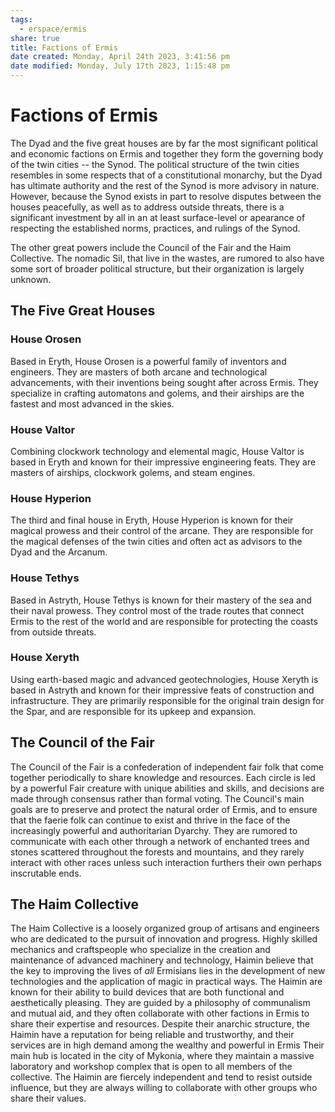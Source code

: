 ```yaml
---
tags:
  - erspace/ermis
share: true
title: Factions of Ermis
date created: Monday, April 24th 2023, 3:41:56 pm
date modified: Monday, July 17th 2023, 1:15:48 pm
---
```

# Factions of Ermis

The Dyad and the five great houses are by far the most significant political and economic factions on Ermis and together they form the governing body of the twin cities -- the Synod. The political structure of the twin cities resembles in some respects that of a constitutional monarchy, but the Dyad has ultimate authority and the rest of the Synod is more advisory in nature. However, because the Synod exists in part to resolve disputes between the houses peacefully, as well as to address outside threats, there is a significant investment by all in an at least surface-level or apearance of respecting the established norms, practices, and rulings of the Synod.

The other great powers include the Council of the Fair and the Haim Collective. The nomadic Sil, that live in the wastes, are rumored to also have some sort of broader political structure, but their organization is largely unknown.

## The Five Great Houses

### House Orosen

Based in Eryth, House Orosen is a powerful family of inventors and engineers. They are masters of both arcane and technological advancements, with their inventions being sought after across Ermis. They specialize in crafting automatons and golems, and their airships are the fastest and most advanced in the skies.

### House Valtor

Combining clockwork technology and elemental magic, House Valtor is based in Eryth and known for their impressive engineering feats. They are masters of airships, clockwork golems, and steam engines.

### House Hyperion

The third and final house in Eryth, House Hyperion is known for their magical prowess and their control of the arcane. They are responsible for the magical defenses of the twin cities and often act as advisors to the Dyad and the Arcanum.

### House Tethys

Based in Astryth, House Tethys is known for their mastery of the sea and their naval prowess. They control most of the trade routes that connect Ermis to the rest of the world and are responsible for protecting the coasts from outside threats.

### House Xeryth

Using earth-based magic and advanced geotechnologies, House Xeryth is based in Astryth and known for their impressive feats of construction and infrastructure. They are primarily responsible for the original train design for the Spar, and are responsible for its upkeep and expansion.

## The Council of the Fair

The Council of the Fair is a confederation of independent fair folk that come together periodically to share knowledge and resources. Each circle is led by a powerful Fair creature with unique abilities and skills, and decisions are made through consensus rather than formal voting. The Council's main goals are to preserve and protect the natural order of Ermis, and to ensure that the faerie folk can continue to exist and thrive in the face of the increasingly powerful and authoritarian Dyarchy. They are rumored to communicate with each other through a network of enchanted trees and stones scattered throughout the forests and mountains, and they rarely interact with other races unless such interaction furthers their own perhaps inscrutable ends.

## The Haim Collective

The Haim Collective is a loosely organized group of artisans and engineers who are dedicated to the pursuit of innovation and progress. Highly skilled mechanics and craftspeople who specialize in the creation and maintenance of advanced machinery and technology, Haimin believe that the key to improving the lives of *all* Ermisians lies in the development of new technologies and the application of magic in practical ways. The Haimin are known for their ability to build devices that are both functional and aesthetically pleasing. They are guided by a philosophy of communalism and mutual aid, and they often collaborate with other factions in Ermis to share their expertise and resources. Despite their anarchic structure, the Haimin have a reputation for being reliable and trustworthy, and their services are in high demand among the wealthy and powerful in Ermis Their main hub is located in the city of Mykonia, where they maintain a massive laboratory and workshop complex that is open to all members of the collective. The Haimin are fiercely independent and tend to resist outside influence, but they are always willing to collaborate with other groups who share their values.
